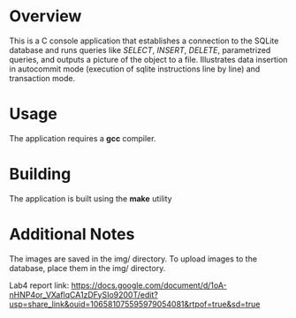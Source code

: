 # Overview

This is a C console application that establishes a connection to the SQLite database and runs queries like _SELECT_, _INSERT_, _DELETE_, parametrized queries, and outputs a picture of the object to a file.
Illustrates data insertion in autocommit mode (execution of sqlite instructions line by line) and transaction mode.

# Usage

 The application requires a __gcc__ compiler.

# Building

The application is built using the __make__ utility

# Additional Notes

The images are saved in the img/ directory. To upload images to the database, place them in the img/ directory.

Lab4 report link: https://docs.google.com/document/d/1oA-nHNP4or_VXaflqCA1zDFySIo9200T/edit?usp=share_link&ouid=106581075595979054081&rtpof=true&sd=true
